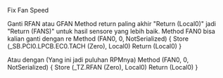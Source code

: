 Fix Fan Speed

Ganti RFAN atau GFAN Method return paling akhir "Return (Local0)" jadi "Return (FANS)" untuk hasil sensore yang lebih baik.
Method FAN0 bisa kalian ganti dengan re
Method (FAN0, 0, NotSerialized)
{
    Store (\_SB.PCI0.LPCB.EC0.TACH (Zero), Local0)
    Return (Local0)
}

Atau dengan (Yang ini jadi puluhan RPMnya)
Method (FAN0, 0, NotSerialized)
{
    Store (\_TZ.RFAN (Zero), Local0)
    Return (Local0)
}
